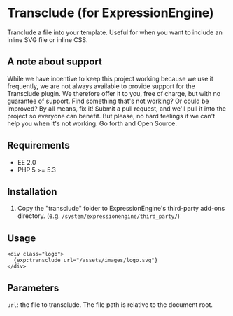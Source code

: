 # Transclude (for ExpressionEngine)

Tranclude a file into your template. Useful for when you want to include an
inline SVG file or inline CSS.

## A note about support

While we have incentive to keep this project working because we use it
frequently, we are not always available to provide support for the Transclude
plugin. We therefore offer it to you, free of charge, but with no guarantee of
support. Find something that's not working? Or could be improved? By all
means, fix it! Submit a pull request, and we'll pull it into the project so
everyone can benefit. But please, no hard feelings if we can't help you when
it's not working. Go forth and Open Source.

## Requirements

* EE 2.0
* PHP 5 >= 5.3

## Installation

1. Copy the "transclude" folder to ExpressionEngine's third-party add-ons
directory. (e.g. `/system/expressionengine/third_party/`)

## Usage

```
<div class="logo">
  {exp:transclude url="/assets/images/logo.svg"}
</div>
```

## Parameters

`url`: the file to transclude. The file path is relative to the document root.
